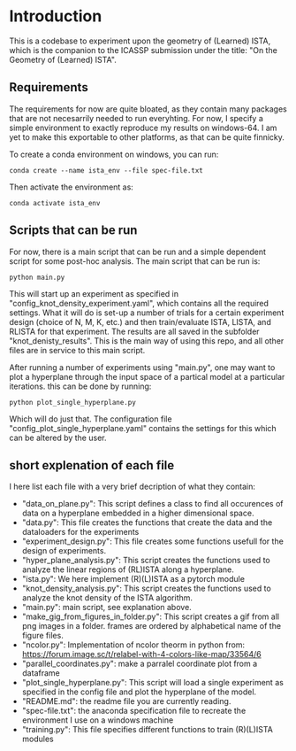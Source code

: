 # Introduction
This is a codebase to experiment upon the geometry of (Learned) ISTA, which is the companion to the ICASSP submission under the title: "On the Geometry of (Learned) ISTA".

## Requirements
The requirements for now are quite bloated, as they contain many packages that are not necesarrily needed to run everyhting. For now, I specify a simple environment to exactly reproduce my results on windows-64. I am yet to make this exportable to other platforms, as that can be quite finnicky.

To create a conda environment on windows, you can run:
```
conda create --name ista_env --file spec-file.txt
```
Then activate the environment as:
```
conda activate ista_env
```

## Scripts that can be run
For now, there is a main script that can be run and a simple dependent script for some post-hoc analysis. The main script that can be run is:
```
python main.py
```
This will start up an experiment as specified in "config_knot_density_experiment.yaml", which contains all the required settings. What it will do is set-up a number of trials for a certain experiment design (choice of N, M, K, etc.) and then train/evaluate ISTA, LISTA, and RLISTA for that experiment. The results are all saved in the subfolder "knot_denisty_results". This is the main way of using this repo, and all other files are in service to this main script.

After running a number of experiments using "main.py", one may want to plot a hyperplane through the input space of a partical model at a particular iterations. this can be done by running:
```
python plot_single_hyperplane.py
```
Which will do just that. The configuration file "config_plot_single_hyperplane.yaml" contains the settings for this which can be altered by the user.

## short explenation of each file
I here list each file with a very brief decription of what they contain:
- "data_on_plane.py": This script defines a class to find all occurences of data on a hyperplane embedded in a higher dimensional space.
- "data.py": This file creates the functions that create the data and the dataloaders for the experiments
- "experiment_design.py": This file creates some functions usefull for the design of experiments.
- "hyper_plane_analysis.py": This script creates the functions used to analyze the linear regions of (RL)ISTA along a hyperplane.
- "ista.py": We here implement (R)(L)ISTA as a pytorch module
- "knot_density_analysis.py": This script creates the functions used to analyze the knot density of the ISTA algorithm.
- "main.py": main script, see explanation above.
- "make_gig_from_figures_in_folder.py": This script creates a gif from all png images in a folder. frames are ordered by alphabetical name of the figure files.
- "ncolor.py": Implementation of ncolor theorm in python from: https://forum.image.sc/t/relabel-with-4-colors-like-map/33564/6
- "parallel_coordinates.py": make a parralel coordinate plot from a dataframe
- "plot_single_hyperplane.py": This script will load a single experiment as specified in the config file and plot the hyperplane of the model.
- "README.md": the readme file you are currently reading.
- "spec-file.txt": the anaconda specification file to recreate the environment I use on a windows machine
- "training.py": This file specifies different functions to train (R)(L)ISTA modules